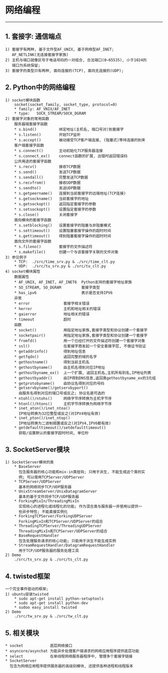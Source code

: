 # **网络编程**
***



## **1. 套接字: 通信端点**
    1) 套接字有两种, 基于文件型AF_UNIX, 基于网络型AF_INET;
       AF_NETLINK(无连接套接字家族)
    2) 主机与端口就像区号于电话号码的一对组合, 合法端口(0~65535), 小于1024的
       端口为系统保留;
    3) 套接字的类型只有两种, 面向连接的(TCP), 面向无连接的(UDP);



## **2. Python中的网络编程**
    1) socket模块函数
        socket(socket_family, socket_type, protocol=0)
        * family: AF_VNIX/AF_INET
        * type:   SOCK_STREAM/SOCK_DGRAM
    2) 套接字对象的常用函数
        服务器端套接字函数
        * s.bind()          绑定地址(主机名, 端口号对)到套接字
        * s.listen()        开始TCP监听
        * s.accept()        被动接受TCP客户端连接, (阻塞式)等待连接的到来
        客户端套接字函数
        * s.connect()       主动初始化TCP服务器连接
        * s.connect_ex()    connect函数的扩展, 出错时返回错误码
        公共用途的套接字函数
        * s.recv()          接收TCP数据
        * s.send()          发送TCP数据
        * s.sendall()       完整发送TCP数据
        * s.recvfrom()      接收UDP数据
        * s.sendto()        发送UDP数据
        * s.getpeername()   连接到当前套接字的远端地址(TCP连接)
        * s.getsockname()   当前套接字的地址
        * s.getsockopt()    返回指定套接字的参数
        * s.setsockopt()    设置指定套接字的参数
        * s.close()         关闭套接字
        面向模块的套接字函数
        * s.setblocking()   设置套接字的阻塞与非阻塞模式
        * s.settimeout()    设置阻塞套接字操作的超时时间
        * s.gettimeout()    得到阻塞套接字操作的超时时间
        面向文件的套接字函数
        * s.fileno()        套接字的文件描述符
        * s.makefile()      创建一个与该套接字关联的文件对象
    3) 参见例子 
        * TCP:  ./src/time_srv.py & ./src/time_clt.py 
        * UDP:  ./src/tu_srv.py & ./src/tu_clt.py 
    4) socket模块属性
        数据属性
        * AF_UNIX, AF_INET, AF_INET6  Python支持的套接字地址家族
        * SO_STREAM, SO_DGRAM         套接字类型
        * has_ipv6                    表示是否支持IPV6
        异常
        * error               套接字相关错误
        * herror              主机和地址相关的错误
        * gaierror            地址相关的错误
        * timeout             超时
        函数　
        * socket()            用指定地址家族,套接字类型和协议创建一个套接字
        * socketpair()        用指定地址家族,套接字类型和协议创建一个套接字
        * fromfd()            用一个已经打开的文件描述符创建一个套接字对象
        * ssl()               在套接字商发起一个安全套接字层, 不做证书验证
        * getaddrinfo()       得到地址信息　
        * getfqdn()           返回完整的域的名字
        * gethostname()       得到当前主机名
        * gethostbyname()     由主机名得到对应IP地址
        * gethostbyname_ex()  上一个扩展, 返回主机名,主机所有别名,IP地址列表
        * gethostbyaddr()     由IP得到DNS信息,返回类gethostbyname_ex的3元组
        * getprotobyname()    由协议名得到对应的号码
        * getservbyname()/getservbyport()
          由服务名得到对应的端口号或反之; 协议名是可选的
        * ntohl()/ntohs()     网络字节序转换为主机字节序
        * htonl()/htons()     主机字节序转换为网络字节序
        * inet_aton()/inet_ntoa()
          IP地址转换为32位整型或反之(对IPV4地址有效)
        * inet_pton()/inet_ntop()
          IP地址转换为二进制搁置或反之(对IPV4,IPV6都有效)
        * getdefaulttimeout()/setdefaulttimeout()
          获取/设置默认的套接字超时时间, 单位秒



## **3. SocketServer模块**
    1) SocketServer模块的类
        * BaseServer
          包含服务器的核心功能和mix-in类挂钩; 只用于派生, 不能生成这个类的实
          例; 可以使用TCPServer/UDPServer
        * TCPServer/UDPServer
          基本的网络同步TCP/UDP服务器
        * UnixStreamServer/UnixDatagramServer
          基本的基于文件同步TCP/UDP服务器
        * ForkingMixIn/ThreadingMixIn
          实现核心的进程化或线程化的功能; 作为混合类与服务器一并使用以提供一
          些异步特性; 不能直接实例化
        * ForkingTCPServer/ForkingUDPServer
          ForkingMixIn和TCPServer/UDPServer的组合
        * ThreadingTCPServer/ThreadingUDPServer
          ThreadingMixIn和TCPServer/UDPServer的组合　
        * BaseRequestHandler
          包含处理服务请求的核心功能; 只能用于派生不能生成实例
        * StreamRequestHandler/DatagramRequestHandler
          用于TCP/UDP服务器的服务处理工具
    2) Demo
        ./src/ts_srv.py & ./src/ts_clt.py 



## **4. twisted框架**
    一个完全事件驱动的框架;
    1) ubuntu安装twisted 
        * sudo apt-get install python-setuptools
        * sudo apt-get install python-dev
        * sudoo easy_install twisted 
    2) Demo
        ./src/tw_srv.py & ./src/tw_clt.py 


## **5. 相关模块**
    * socket            底层网络接口
    * asyncore/asynchat 为能异步处理客户端请求的网络应用程序提供底层功能
    * select            在单线程网络服务器程序中, 管理多个套接字链接
    * SocketServer      
      包含为网络应用程序提供服务器的高级别模块, 还提供各种进程和线程版本

